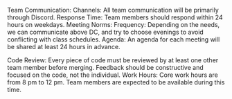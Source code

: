 Team Communication:
Channels: All team communication will be primarily through Discord.
Response Time: Team members should respond within 24 hours on weekdays.
Meeting Norms:
Frequency: Depending on the needs, we can communicate above DC, and try to choose evenings to avoid conflicting with class schedules.
Agenda: An agenda for each meeting will be shared at least 24 hours in advance.

Code Review:
Every piece of code must be reviewed by at least one other team member before merging.
Feedback should be constructive and focused on the code, not the individual.
Work Hours:
Core work hours are from 8 pm to 12 pm. Team members are expected to be available during this time.